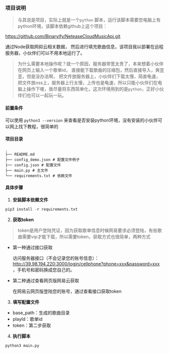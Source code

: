 ### 项目说明



> 与其说是项目，实际上就是一个`python` 脚本，运行该脚本需要您电脑上有python环境，该脚本依赖github上这个项目：

https://github.com/Binaryify/NeteaseCloudMusicApi.git

通过Node获取网抑云相关数据， 然后进行填充歌曲信息，该项目我以部署在远程服务器，小伙伴们可以不用本地运行了。

> 为什么需要本地操作呢？就一个原因，服务器带宽太贵了，本来想着小伙伴在网页上输入一个歌单id，
直接能下载歌曲的压缩包，然后直接导入，爽歪歪，但是没办法啊， 把文件放服务器上，小伙伴们下载太慢，简直龟速，把文件放oss上，服务器上行太慢，上传也是龟速，所以只能小伙伴们在电脑上操作下喽，我尽量将东西简单化，这次环境用到的是`python`，正好小伙伴们也可以一起玩一玩。



#### 前置条件

可以使用 `python3 --version` 来查看是否安装python环境，没有安装的小伙伴可以网上找下教程，很简单的



#### 项目目录

```shell
.
├── README.md 
├── config_demo.json # 配置文件例子
├── config.json # 配置文件
├── main.py # 主文件
└── requirements.txt # 依赖文件
```



#### 具体步骤 

1. **安装脚本依赖文件**

```python
pip3 install -r requirements.txt
```

2. **获取token**

> token是用户登陆凭证，因为获取歌单信息时候网易要求必须登陆，有些歌曲需要vip才能下载，所以需要token，获取方式也很简单，两种方式

- 第一种通过接口获取

  访问服务器接口（不会记录您的账号信息）：http://39.98.194.220:3000/login/cellphone?phone=xxx&password=xxx ，手机号和密码换成您自己的。





- 第二种通过查看网页版网易云获取

  在网易云网页版登陆您的账号，通过查看接口获取token







3. **填写配置文件**



- base_path：生成的歌曲目录
- playId：歌单id
- token：第二步获取



4. **执行脚本**

```python
python3 main.py
```





